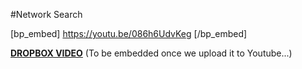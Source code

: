 #Network Search

[bp_embed] https://youtu.be/086h6UdvKeg [/bp_embed]

[**DROPBOX VIDEO**](https://www.dropbox.com/s/xiucgbosmi4hubq/buddyboss-platform-network-search.mp4?raw=1)
(To be embedded once we upload it to Youtube...)